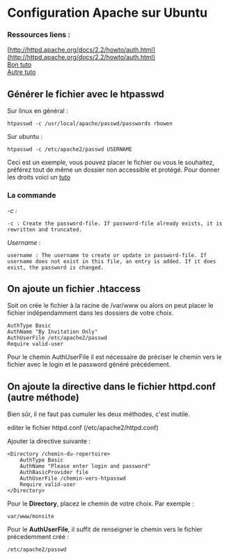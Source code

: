 # Configuration Apache sur Ubuntu


### Ressources liens :
 
[http://httpd.apache.org/docs/2.2/howto/auth.html](http://httpd.apache.org/docs/2.2/howto/auth.html)  
[Bon tuto](http://www.cyberciti.biz/faq/howto-setup-apache-password-protect-directory-with-htaccess-file/)  
[Autre tuto](http://www.unixmen.com/protect-apache-directories-with-a-password-linux/)


## Générer le fichier avec le htpasswd 
Sur linux en général :  

	htpasswd -c /usr/local/apache/passwd/passwords rbowen

Sur ubuntu : 

	htpasswd -c /etc/apache2/passwd USERNAME

Ceci est un exemple, vous pouvez placer le fichier ou vous le souhaitez, préférez tout de même un dossier non accessible et protégé.
Pour donner les droits voici un [tuto](http://www.cyberciti.biz/faq/howto-setup-apache-password-protect-directory-with-htaccess-file/)

### La commande 
*-c :*

	-c : Create the password-file. If password-file already exists, it is rewritten and truncated.

*Username :*

	username : The username to create or update in password-file. If username does not exist in this file, an entry is added. If it does exist, the password is changed.

## On ajoute un fichier .htaccess   

Soit on crée le fichier à la racine de /var/www ou alors on peut placer le fichier indépendamment dans les dossiers de votre choix.
 
	AuthType Basic
	AuthName "By Invitation Only"
	AuthUserFile /etc/apache2/passwd
	Require valid-user

Pour le chemin AuthUserFile il est nécessaire de préciser le chemin vers le fichier avec le login et le password généré précédement.

## On ajoute la directive dans le fichier httpd.conf (autre méthode) 

Bien sûr, il ne faut pas cumuler les deux méthodes, c'est inutile. 

editer le fichier httpd.conf (/etc/apache2/httpd.conf) 

Ajouter la directive suivante :

	<Directory /chemin-du-repertoire>
	    AuthType Basic
	    AuthName "Please enter login and password"
	    AuthBasicProvider file
	    AuthUserFile /chemin-vers-htpasswd
	    Require valid-user
	</Directory>

Pour le **Directory**, placez le chemin de votre choix. Par exemple : 

	var/www/monsite

Pour le **AuthUserFile**, il suffit de renseigner le chemin vers le fichier précedemment créé :  

	/etc/apache2/passwd




